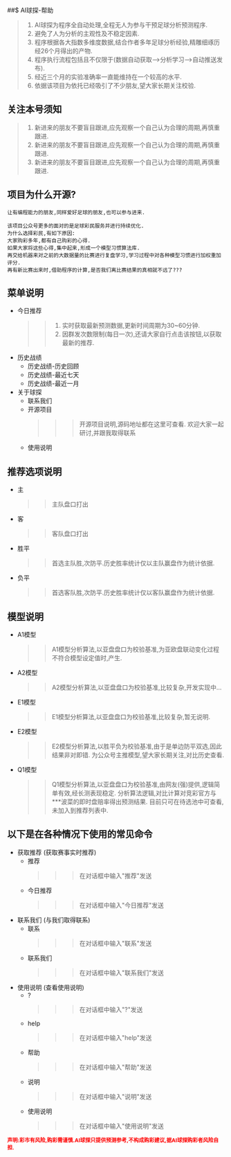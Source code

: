 ##$ AI球探-帮助
> 1. AI球探为程序全自动处理,全程无人为参与干预足球分析预测程序.
> 2. 避免了人为分析的主观性及不稳定因素.
> 3. 程序根据各大指数多维度数据,结合作者多年足球分析经验,精雕细琢历经26个月得出的产物.
> 4. 程序执行流程包括且不仅限于(数据自动获取-->分析学习-->自动推送发布).
> 5. 经近三个月的实验准确率一直能维持在一个较高的水平.
> 6. 依据该项目为依托已经吸引了不少朋友,望大家长期关注校验.

## 关注本号须知
> 1. 新进来的朋友不要盲目跟进,应先观察一个自己认为合理的周期,再慎重跟进.
> 2. 新进来的朋友不要盲目跟进,应先观察一个自己认为合理的周期,再慎重跟进.
> 3. 新进来的朋友不要盲目跟进,应先观察一个自己认为合理的周期,再慎重跟进.


## 项目为什么开源?
~~~
让有编程能力的朋友,同样爱好足球的朋友,也可以参与进来.

该项目公众号更多的面对的是足球彩民服务并进行持续优化.
为什么选择彩民,有如下原因:
大家购彩多年,都有自己购彩的心得.
如果大家将这些心得,集中起来,形成一个模型习惯算法库.
再交给机器来对之前的大数据量的比赛进行复盘学习,学习过程中对各种模型习惯进行加权重加评分.
再有新比赛出来时,借助程序的计算,是否我们离比赛结果的真相就不远了???
~~~

## 菜单说明
* 今日推荐
   >> 1. 实时获取最新预测数据,更新时间周期为30~60分钟.
   >> 2. 因群发次数限制(每日一次),还请大家自行点击该按钮,以获取最新的推荐.
* 历史战绩
  * 历史战绩-历史回顾
  * 历史战绩-最近七天
  * 历史战绩-最近一月
* 关于球探
  * 联系我们
  * 开源项目
     >>> 开源项目说明,源码地址都在这里可查看. 欢迎大家一起研讨,并跟我取得联系
  * 使用说明
    

## 推荐选项说明
* 主 
  >> 主队盘口打出
* 客  
  >> 客队盘口打出
* 胜平 
  >> 首选主队胜,次防平.历史胜率统计仅以主队赢盘作为统计依据.
* 负平  
  >> 首选客队胜,次防平.历史胜率统计仅以客队赢盘作为统计依据.

## 模型说明
* A1模型  
  >> A1模型分析算法,以亚盘盘口为校验基准,为亚欧盘联动变化过程不符合模型设定值时,产生.
* A2模型  
  >> A2模型分析算法,以亚盘盘口为校验基准,比较复杂,开发实现中...
* E1模型  
  >> E1模型分析算法,以亚盘盘口为校验基准,比较复杂,暂无说明.
* E2模型  
  >> E2模型分析算法,以胜平负为校验基准,由于是单边防平双选,因此结果非对即错.
  >> 为公众号主推模型,望大家长期关注,对比历史查看.
* Q1模型  
  >> Q1模型分析算法,以亚盘盘口为校验基准,由网友(强)提供,逻辑简单有效,经长测表现稳定.
  >> 分析算法逻辑,对比计算对竞彩官方与***波菜的即时盘赔率得出预测结果.
  >> 目前只可在待选池中可查看,未加入到推荐列表中.
  

## 以下是在各种情况下使用的常见命令
* 获取推荐 (获取赛事实时推荐)
  * 推荐         
    >>> 在对话框中输入"推荐"发送
  * 今日推荐
    >>> 在对话框中输入"今日推荐"发送
* 联系我们 (与我们取得联系)
  * 联系   
    >>> 在对话框中输入"联系"发送
  * 联系我们
    >>> 在对话框中输入"联系我们"发送
* 使用说明 (查看使用说明)
  * ?   
    >>> 在对话框中输入"?"发送
  * help
    >>> 在对话框中输入"help"发送
  * 帮助
    >>> 在对话框中输入"帮助"发送
  * 说明
    >>> 在对话框中输入"说明"发送
  * 使用说明
    >>> 在对话框中输入"使用说明"发送
    
<span style="color: red;font-weight: bold;font-size: 12px">声明:彩市有风险,购彩需谨慎.AI球探只提供预测参考,不构成购彩建议,据AI球探购彩者风险自担.</span>